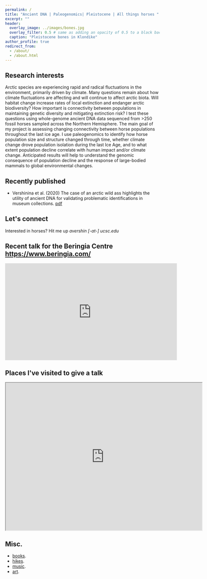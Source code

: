 ```yaml
---
permalink: /
title: "Ancient DNA | Paleogenomics| Pleistocene | All things horses "
excerpt: ""
header:
  overlay_image: ../images/bones.jpg
  overlay_filter: 0.5 # same as adding an opacity of 0.5 to a black background
  caption: "Pleistocene bones in Klondike"
author_profile: true
redirect_from: 
  - /about/
  - /about.html
---
```


Research interests
------

Arctic species are experiencing rapid and radical fluctuations in the environment, primarily driven by climate. Many questions remain about how climate fluctuations are affecting and will continue to affect arctic biota. Will habitat change increase rates of local extinction and endanger arctic biodiversity? How important is connectivity between populations in maintaining genetic diversity and mitigating extinction risk? I test these questions using whole-genome ancient DNA data sequenced from >250 fossil horses sampled across the Northern Hemisphere. The main goal of my project is assessing changing connectivity between horse populations throughout the last ice age. I use paleogenomics to identify how horse population size and structure changed through time, whether climate change drove population isolation during the last Ice Age, and to what extent population decline correlate with human impact and/or climate change. Anticipated results will help to understand the genomic consequence of population decline and the response of large-bodied mammals to global environmental changes.


Recently published
------
* Vershinina et al. (2020) The case of an arctic wild ass highlights the utility of ancient DNA for validating problematic identifications in museum collections. [pdf](https://www.researchgate.net/publication/338135642_The_case_of_an_arctic_wild_ass_highlights_the_utility_of_ancient_DNA_for_validating_problematic_identifications_in_museum_collections)

Let's connect
------
Interested in horses? Hit me up *avershin [-at-] ucsc.edu*

Recent talk for the Beringia Centre https://www.beringia.com/
------
<iframe src="https://www.facebook.com/plugins/video.php?href=https%3A%2F%2Fwww.facebook.com%2Fyukonberingia%2Fvideos%2F2644359772477849%2F&show_text=0&width=560" width="560" height="315" style="border:none;overflow:hidden" scrolling="no" frameborder="0" allowTransparency="true" allowFullScreen="true"></iframe>


Places I've visited to give a talk 
------
<iframe src="https://www.google.com/maps/d/u/0/embed?mid=1YxOvdn0u_IRFsiOH3sS1jYbqrxzlFGAP" width="640" height="480"></iframe>

Misc.
------
- [books](https://www.goodreads.com/bio_alice).
- [hikes](https://www.komoot.com/user/575873982494).
- [music](https://open.spotify.com/user/0708kp2e1h99dw3zb1vceqivh).
- [art](https://www.instagram.com/art____alice/). 

